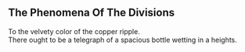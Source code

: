 The Phenomena Of The Divisions
------------------------------
To the velvety color of the copper ripple.  
There ought to be a telegraph of a spacious bottle wetting in a heights.  
